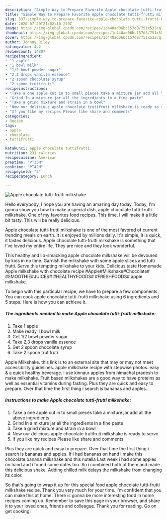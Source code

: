```yaml
---
description: "Simple Way to Prepare Favorite Apple chocolate tutti-frutti milkshake"
title: "Simple Way to Prepare Favorite Apple chocolate tutti-frutti milkshake"
slug: 837-simple-way-to-prepare-favorite-apple-chocolate-tutti-frutti-milkshake
date: 2020-07-29T21:02:10.279Z
image: https://img-global.cpcdn.com/recipes/1c440ad06bc157d8/751x532cq70/apple-chocolate-tutti-frutti-milkshake-recipe-main-photo.jpg
thumbnail: https://img-global.cpcdn.com/recipes/1c440ad06bc157d8/751x532cq70/apple-chocolate-tutti-frutti-milkshake-recipe-main-photo.jpg
cover: https://img-global.cpcdn.com/recipes/1c440ad06bc157d8/751x532cq70/apple-chocolate-tutti-frutti-milkshake-recipe-main-photo.jpg
author: Johnny Riley
ratingvalue: 4.2
reviewcount: 14807
recipeingredient:
- "1 apple"
- "1 bowl milk"
- "1/2 bowl powder sugar"
- "2,3 drops vanilla essence"
- "2 spoon chocolate syrup"
- "2 spoon trutifruti"
recipeinstructions:
- "Take a one apple cut in to small pieces take a mixture jar add all the above ingredients"
- "Grind In a mixture jar all the ingredients in a fine paste"
- "Take a grind mixture and strain in a bowl"
- "Now our delicious apple chocolate trutifruti milkshake is ready to serve"
- "If you like my recipes Please like share and comments"
categories:
- Recipe
tags:
- apple
- chocolate
- tuttifrutti

katakunci: apple chocolate tuttifrutti 
nutrition: 231 calories
recipecuisine: American
preptime: "PT33M"
cooktime: "PT42M"
recipeyield: "2"
recipecategory: Lunch

---
```



![Apple chocolate tutti-frutti milkshake](https://img-global.cpcdn.com/recipes/1c440ad06bc157d8/751x532cq70/apple-chocolate-tutti-frutti-milkshake-recipe-main-photo.jpg)

Hello everybody, I hope you are having an amazing day today. Today, I'm gonna show you how to make a special dish, apple chocolate tutti-frutti milkshake. One of my favorites food recipes. This time, I will make it a little bit tasty. This will be really delicious.

Apple chocolate tutti-frutti milkshake is one of the most favored of current trending meals on earth. It is enjoyed by millions daily. It's simple, it is quick, it tastes delicious. Apple chocolate tutti-frutti milkshake is something that I've loved my entire life. They are nice and they look wonderful.

This healthy and lip-smacking apple chocolate milkshake will be devoured by kids in no time. Garnish the milkshake with some apple slices and tutti frutti. Serve this tempting milkshake to your kids. Delicious taste Homemade Apple milkshake with chocolate recipe #Apple#Milkshake#Chocolate# #SMOOTHIE#JUICES# #HEALTHYFOODS# #FRESHFOODS# apple milkshake.


To begin with this particular recipe, we have to prepare a few components. You can cook apple chocolate tutti-frutti milkshake using 6 ingredients and 5 steps. Here is how you can achieve it.

<!--inarticleads1-->

##### The ingredients needed to make Apple chocolate tutti-frutti milkshake:

1. Take 1 apple
1. Make ready 1 bowl milk
1. Get 1/2 bowl powder sugar
1. Take 2,3 drops vanilla essence
1. Get 2 spoon chocolate syrup
1. Take 2 spoon trutifruti


Apple Milkshake. this link is to an external site that may or may not meet accessibility guidelines. apple milkshake recipe with stepwise photos. easy &amp; a quick healthy beverage. i use kinnaur apples from himachal pradesh to make milkshake. Fruit based milkshakes are a good way to have proteins as well as essential vitamins during fasting. Plus they are quick and easy to prepare. Over that time the first thing i search is bananas and apples. 

<!--inarticleads2-->

##### Instructions to make Apple chocolate tutti-frutti milkshake:

1. Take a one apple cut in to small pieces take a mixture jar add all the above ingredients
1. Grind In a mixture jar all the ingredients in a fine paste
1. Take a grind mixture and strain in a bowl
1. Now our delicious apple chocolate trutifruti milkshake is ready to serve
1. If you like my recipes Please like share and comments


Plus they are quick and easy to prepare. Over that time the first thing i search is bananas and apples. If i had bananas on hand i make this chocolate banana milkshake and this nutella Last week i had some apples on hand and i found some dates too. So i combined both of them and made this delicious shake. Adding chilled milk delays the milkshake from changing its color. 

So that's going to wrap it up for this special food apple chocolate tutti-frutti milkshake recipe. Thank you very much for your time. I'm confident that you can make this at home. There is gonna be more interesting food in home recipes coming up. Remember to save this page in your browser, and share it to your loved ones, friends and colleague. Thank you for reading. Go on get cooking!
